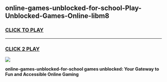 
## online-games-unblocked-for-school-Play-Unblocked-Games-Online-libm8
<h3>
<a href="https://premium76.site?title=online-games-unblocked-for-school&ref=25A">CLICK TO PLAY</a></h3>
<hr>

<h3>
<a href="https://premium76.site?title=online-games-unblocked-for-school&ref=25A">CLICK 2 PLAY</a>
  
</h3>

<a href="https://premium76.site?title=online-games-unblocked-for-school&ref=25A"><img src="https://clearcache.store/games.png"></a>


**online-games-unblocked-for-school games unblocked: Your Gateway to Fun and Accessible Online Gaming**
